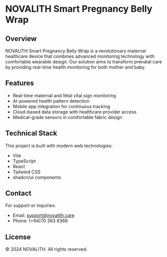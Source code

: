 
# NOVALITH Smart Pregnancy Belly Wrap

## Overview

NOVALITH Smart Pregnancy Belly Wrap is a revolutionary maternal healthcare device that combines advanced monitoring technology with comfortable wearable design. Our solution aims to transform prenatal care by providing real-time health monitoring for both mother and baby.

## Features

- Real-time maternal and fetal vital sign monitoring
- AI-powered health pattern detection
- Mobile app integration for continuous tracking
- Cloud-based data storage with healthcare provider access
- Medical-grade sensors in comfortable fabric design

## Technical Stack

This project is built with modern web technologies:

- Vite
- TypeScript
- React
- Tailwind CSS
- shadcn/ui components

## Contact

For support or inquiries:
- Email: support@novalith.care
- Phone: (+94)70 363 6366

## License

© 2024 NOVALITH. All rights reserved.
